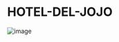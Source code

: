 # HOTEL-DEL-JOJO
![image](https://user-images.githubusercontent.com/107939119/205543957-30c564c7-08e4-4652-b15e-96519a093ed4.png)
